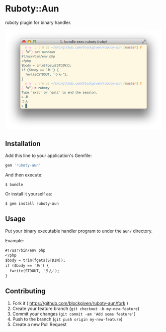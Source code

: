 # Ruboty::Aun

ruboty plugin for binary handler.

![screenshot](screenshot.png)

## Installation

Add this line to your application's Gemfile:

```ruby
gem 'ruboty-aun'
```

And then execute:

    $ bundle

Or install it yourself as:

    $ gem install ruboty-aun

## Usage

Put your binary executable handler program to under the `aun/` directory.

Example:

    #!/usr/bin/env php
    <?php
    $body = trim(fgets(STDIN));
    if ($body == 'あ') {
      fwrite(STDOUT, 'うん');
    }

## Contributing

1. Fork it ( https://github.com/blockgiven/ruboty-aun/fork )
2. Create your feature branch (`git checkout -b my-new-feature`)
3. Commit your changes (`git commit -am 'Add some feature'`)
4. Push to the branch (`git push origin my-new-feature`)
5. Create a new Pull Request

